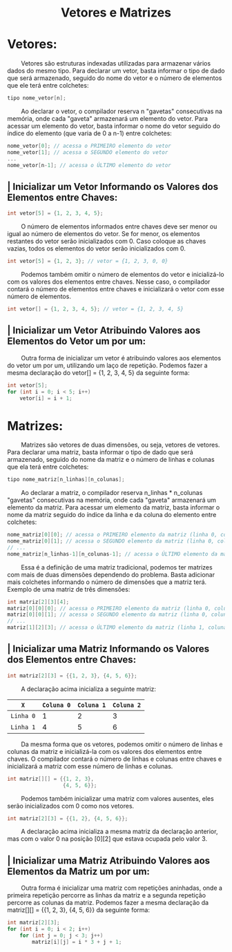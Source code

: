 <h1 align="center"> Vetores e Matrizes </h1>

# Vetores:
&emsp;&emsp; Vetores são estruturas indexadas utilizadas para armazenar vários dados do mesmo tipo. Para declarar um vetor, basta informar o tipo de dado que será armazenado, seguido do nome do vetor e o número de elementos que ele terá entre colchetes:
~~~c
tipo nome_vetor[n];
~~~

&emsp;&emsp; Ao declarar o vetor, o compilador reserva n "gavetas" consecutivas na memória, onde cada "gaveta" armazenará um elemento do vetor. Para acessar um elemento do vetor, basta informar o nome do vetor seguido do índice do elemento (que varia de 0 a n-1) entre colchetes:

~~~c
nome_vetor[0]; // acessa o PRIMEIRO elemento do vetor
nome_vetor[1]; // acessa o SEGUNDO elemento do vetor
...
nome_vetor[n-1]; // acessa o ÚLTIMO elemento do vetor
~~~

## | Inicializar um Vetor Informando os Valores dos Elementos entre Chaves:
~~~c
int vetor[5] = {1, 2, 3, 4, 5};
~~~

&emsp;&emsp; O número de elementos informados entre chaves deve ser menor ou igual ao número de elementos do vetor. Se for menor, os elementos restantes do vetor serão inicializados com 0. Caso coloque as chaves vazias, todos os elementos do vetor serão inicializados com 0.
~~~c
int vetor[5] = {1, 2, 3}; // vetor = {1, 2, 3, 0, 0}
~~~

&emsp;&emsp; Podemos também omitir o número de elementos do vetor e inicializá-lo com os valores dos elementos entre chaves. Nesse caso, o compilador contará o número de elementos entre chaves e inicializará o vetor com esse número de elementos.
~~~c
int vetor[] = {1, 2, 3, 4, 5}; // vetor = {1, 2, 3, 4, 5}
~~~

  
## | Inicializar um Vetor Atribuindo Valores aos Elementos do Vetor um por um:
&emsp;&emsp; Outra forma de inicializar um vetor é atribuindo valores aos elementos do vetor um por um, utilizando um laço de repetição. Podemos fazer a mesma declaração do vetor[] = {1, 2, 3, 4, 5} da seguinte forma:

~~~c
int vetor[5];
for (int i = 0; i < 5; i++)
    vetor[i] = i + 1;
~~~



# Matrizes:
&emsp;&emsp; Matrizes são vetores de duas dimensões, ou seja, vetores de vetores. Para declarar uma matriz, basta informar o tipo de dado que será armazenado, seguido do nome da matriz e o número de linhas e colunas que ela terá entre colchetes:
~~~c
tipo nome_matriz[n_linhas][n_colunas];
~~~

&emsp;&emsp; Ao declarar a matriz, o compilador reserva n_linhas * n_colunas "gavetas" consecutivas na memória, onde cada "gaveta" armazenará um elemento da matriz. Para acessar um elemento da matriz, basta informar o nome da matriz seguido do índice da linha e da coluna do elemento entre colchetes:

~~~c
nome_matriz[0][0]; // acessa o PRIMEIRO elemento da matriz (linha 0, coluna 0)
nome_matriz[0][1]; // acessa o SEGUNDO elemento da matriz (linha 0, coluna 1)
// ...
nome_matriz[n_linhas-1][n_colunas-1]; // acessa o ÚLTIMO elemento da matriz (linha n_linhas-1, coluna n_colunas-1)
~~~

&emsp;&emsp; Essa é a definição de uma matriz tradicional, podemos ter matrizes com mais de duas dimensões dependendo do problema. Basta adicionar mais colchetes informando o número de dimensões que a matriz terá. Exemplo de uma matriz de três dimensões:
~~~c
int matriz[2][3][4];
matriz[0][0][0]; // acessa o PRIMEIRO elemento da matriz (linha 0, coluna 0, profundidade 0)
matriz[0][0][1]; // acessa o SEGUNDO elemento da matriz (linha 0, coluna 0, profundidade 1)
// ...
matriz[1][2][3]; // acessa o ÚLTIMO elemento da matriz (linha 1, coluna 2, profundidade 3)
~~~

## | Inicializar uma Matriz Informando os Valores dos Elementos entre Chaves:
~~~c
int matriz[2][3] = {{1, 2, 3}, {4, 5, 6}};
~~~

&emsp;&emsp; A declaração acima inicializa a seguinte matriz:

| `X`       | `Coluna 0` | `Coluna 1` | `Coluna 2` |
| --------- | ---------- | ---------- | ---------- |
| `Linha 0` | 1          | 2          | 3          |
| `Linha 1` | 4          | 5          | 6          |

&emsp;&emsp; Da mesma forma que os vetores, podemos omitir o número de linhas e colunas da matriz e inicializá-la com os valores dos elementos entre chaves. O compilador contará o número de linhas e colunas entre chaves e inicializará a matriz com esse número de linhas e colunas.
~~~c
int matriz[][] = {{1, 2, 3},
                  {4, 5, 6}};
~~~

&emsp;&emsp; Podemos também inicializar uma matriz com valores ausentes, eles serão inicializados com 0 como nos vetores.
~~~c
int matriz[2][3] = {{1, 2}, {4, 5, 6}};
~~~

&emsp;&emsp; A declaração acima inicializa a mesma matriz da declaração anterior, mas com o valor 0 na posição [0][2] que estava ocupada pelo valor 3.

## | Inicializar uma Matriz Atribuindo Valores aos Elementos da Matriz um por um:
&emsp;&emsp; Outra forma é inicializar uma matriz com repetições aninhadas, onde a primeira repetição percorre as linhas da matriz e a segunda repetição percorre as colunas da matriz. Podemos fazer a mesma declaração da matriz[][] = {{1, 2, 3}, {4, 5, 6}} da seguinte forma:
~~~c
int matriz[2][3];
for (int i = 0; i < 2; i++)
    for (int j = 0; j < 3; j++)
        matriz[i][j] = i * 3 + j + 1;
~~~
